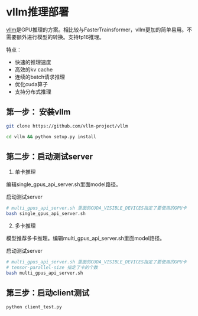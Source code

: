 # vllm推理部署

[vllm](https://github.com/vllm-project/vllm)是GPU推理的方案。相比较与FasterTrainsformer，vllm更加的简单易用。不需要额外进行模型的转换。支持fp16推理。

特点：

+ 快速的推理速度
+ 高效的kv cache
+ 连续的batch请求推理
+ 优化cuda算子
+ 支持分布式推理

## 第一步： 安装vllm

```bash
git clone https://github.com/vllm-project/vllm

cd vllm && python setup.py install
```

## 第二步：启动测试server

1. 单卡推理

编辑single_gpus_api_server.sh里面model路径。

启动测试server
```bash
# multi_gpus_api_server.sh 里面的CUDA_VISIBLE_DEVICES指定了要使用的GPU卡
bash single_gpus_api_server.sh
```

2. 多卡推理

模型推荐多卡推理。编辑multi_gpus_api_server.sh里面model路径。

启动测试server
```bash
# multi_gpus_api_server.sh 里面的CUDA_VISIBLE_DEVICES指定了要使用的GPU卡
# tensor-parallel-size 指定了卡的个数
bash multi_gpus_api_server.sh
```

## 第三步：启动client测试

```
python client_test.py
```
